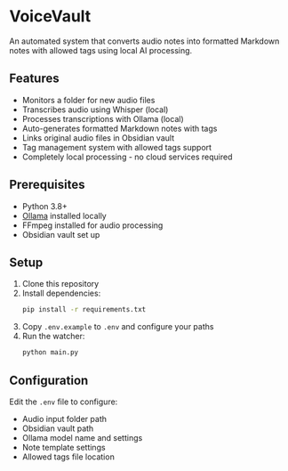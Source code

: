 # VoiceVault

An automated system that converts audio notes into formatted Markdown notes with allowed tags using local AI processing.

## Features

- Monitors a folder for new audio files
- Transcribes audio using Whisper (local)
- Processes transcriptions with Ollama (local)
- Auto-generates formatted Markdown notes with tags
- Links original audio files in Obsidian vault
- Tag management system with allowed tags support
- Completely local processing - no cloud services required

## Prerequisites

- Python 3.8+
- [Ollama](https://ollama.ai/) installed locally
- FFmpeg installed for audio processing
- Obsidian vault set up

## Setup

1. Clone this repository
2. Install dependencies:
   ```bash
   pip install -r requirements.txt
   ```
3. Copy `.env.example` to `.env` and configure your paths
4. Run the watcher:
   ```bash
   python main.py
   ```

## Configuration

Edit the `.env` file to configure:
- Audio input folder path
- Obsidian vault path
- Ollama model name and settings
- Note template settings
- Allowed tags file location
